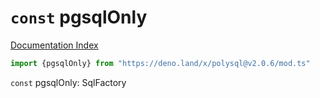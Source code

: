 # `const` pgsqlOnly

[Documentation Index](../README.md)

```ts
import {pgsqlOnly} from "https://deno.land/x/polysql@v2.0.6/mod.ts"
```

`const` pgsqlOnly: SqlFactory

